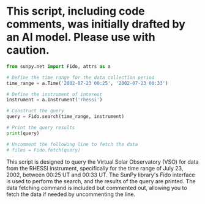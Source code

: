 # This script, including code comments, was initially drafted by an AI model. Please use with caution.

```python
from sunpy.net import Fido, attrs as a

# Define the time range for the data collection period
time_range = a.Time('2002-07-23 00:25', '2002-07-23 00:33')

# Define the instrument of interest
instrument = a.Instrument('rhessi')

# Construct the query
query = Fido.search(time_range, instrument)

# Print the query results
print(query)

# Uncomment the following line to fetch the data
# files = Fido.fetch(query)
```

This script is designed to query the Virtual Solar Observatory (VSO) for data from the RHESSI instrument, specifically for the time range of July 23, 2002, between 00:25 UT and 00:33 UT. The SunPy library's Fido interface is used to perform the search, and the results of the query are printed. The data fetching command is included but commented out, allowing you to fetch the data if needed by uncommenting the line.
